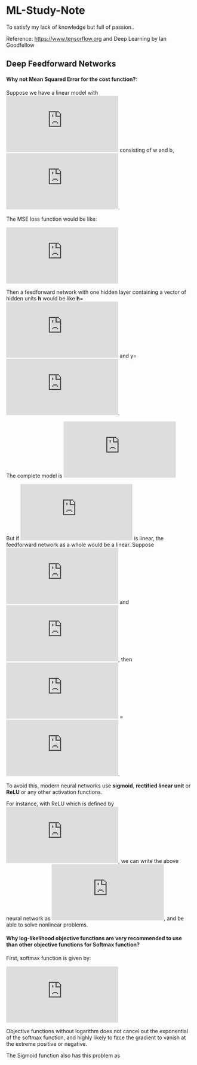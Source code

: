 # ML-Study-Note

To satisfy my lack of knowledge but full of passion..

Reference: https://www.tensorflow.org and Deep Learning by Ian Goodfellow


## Deep Feedforward Networks

#### Why not Mean Squared Error for the cost function?:

Suppose we have a linear model with ![theta](https://latex.codecogs.com/gif.latex?%5Ctheta) consisting of w and b,
![linear model eq](https://latex.codecogs.com/gif.latex?f%28x%3Bw%2Cb%29%3Dx%5E%7BT%7Dw&plus;b).

The MSE loss function would be like:

![first equation](https://latex.codecogs.com/gif.latex?J%28%5Ctheta%20%29%20%3D%20%5Csum_%7Bx%20%5Cin%20X%7D%20%7B%28f*%28x%29%20-%20f%28x%3B%5Ctheta%29%29%5E2%29%7D)

Then a feedforward network with one hidden layer containing a vector of hidden units **h** would be like **h**= ![hidden layer1](https://latex.codecogs.com/gif.latex?f%5E%7B%281%29%7D%28x%3BW%2Cc%29) and y=![output layer](https://latex.codecogs.com/gif.latex?f%5E%7B%282%29%7D%28h%3Bw%2Cb%29).

The complete model is ![exModel](https://latex.codecogs.com/gif.latex?f%28x%3BW%2Cc%2Cw%2Cb%29%3Df%5E%7B%282%29%7D%28f%5E%7B%281%29%7D%28x%29%29)

But if ![f^1](https://latex.codecogs.com/gif.latex?f%5E%7B%281%29%7D) is linear, the feedforward network as a whole would be a linear. Suppose ![f1eq](https://latex.codecogs.com/gif.latex?f%5E%7B%281%29%7D%3DW%5ETx) and ![f2eq](https://latex.codecogs.com/gif.latex?f%5E%7B%282%29%7D%3Dh%5ETw), then ![reseq1](https://latex.codecogs.com/gif.latex?f%28x%29%3Dw%5ETW%5ETx) = ![reseq2](https://latex.codecogs.com/gif.latex?x%5Etw%27).

To avoid this, modern neural networks use **sigmoid**, **rectified linear unit** or **ReLU** or any other activation functions.

For instance, with ReLU which is defined by ![ReLU](https://latex.codecogs.com/gif.latex?g%28z%29%3Dmax%7B%280%2Cz%29%7D), we can write the above neural network as ![nnwithReLU](https://latex.codecogs.com/gif.latex?f%28x%3BW%2Cc%2Cw%2Cb%29%3Dw%5ETmax%7B%5C%7B0%2CW%5ETx&plus;c%5C%7D&plus;b%7D), and be able to solve nonlinear problems.

#### Why log-likelihood objective functions are very recommended to use than other objective functions for Softmax function?

First, softmax function is given by:

![softmaxeq](https://latex.codecogs.com/gif.latex?softmax%28z%29_%7Bi%7D%3D%5Cfrac%7Bexp%28z_i%29%7D%7B%5Csum_j%20exp%28z_j%29%7D)

Objective functions without logarithm does not cancel out the exponential of the softmax function, and highly likely to face the gradient to vanish at the extreme positive or negative.

The Sigmoid function also has this problem as
